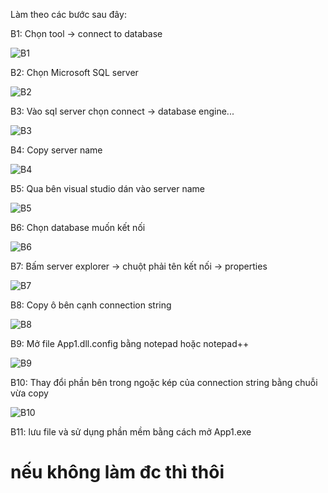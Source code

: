 Làm theo các bước sau đây:

B1: Chọn tool -> connect to database

![B1](steps"/1.png)

B2: Chọn Microsoft SQL server

![B2](steps/2.png)

B3: Vào sql server chọn connect -> database engine...

![B3](steps/3.png)

B4: Copy server name

![B4](steps/4.png)

B5: Qua bên visual studio dán vào server name

![B5](steps/5.png)

B6: Chọn database muốn kết nối

![B6](steps/6.png)

B7: Bấm server explorer -> chuột phải tên kết nối -> properties

![B7](steps/7.png)

B8: Copy ô bên cạnh connection string

![B8](steps/8.png)

B9: Mở file App1.dll.config bằng notepad hoặc notepad++

![B9](steps/9.png)

B10: Thay đổi phần bên trong ngoặc kép của connection string bằng chuỗi vừa copy

![B10](steps/10.png)

B11: lưu file và sử dụng phần mềm bằng cách mở App1.exe

# nếu không làm đc thì thôi
